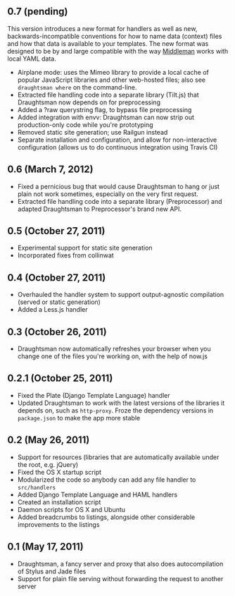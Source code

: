 ## 0.7 (pending)

This version introduces a new format for handlers as well as new, backwards-incompatible conventions for how to name data (context) files and how that data is available to your templates. The new format was designed to be by and large compatible with the way [Middleman](http://middlemanapp.com/guides/local-yaml-data) works with local YAML data.

* Airplane mode: uses the Mimeo library to provide a local cache of popular JavaScript libraries and other web-hosted files; also see `draughtsman where` on the command-line.
* Extracted file handling code into a separate library (Tilt.js) that Draughtsman now depends on for preprocessing
* Added a ?raw querystring flag, to bypass file preprocessing
* Added integration with envv: Draughtsman can now strip out production-only code while you're prototyping
* Removed static site generation; use Railgun instead
* Separate installation and configuration, and allow for non-interactive configuration (allows us to do continuous integration using Travis CI)

## 0.6 (March 7, 2012)

* Fixed a pernicious bug that would cause Draughtsman to hang or just plain not work sometimes, especially on the very first request.
* Extracted file handling code into a separate library (Preprocessor) and adapted Draughtsman to Preprocessor's brand new API.

## 0.5 (October 27, 2011)

* Experimental support for static site generation
* Incorporated fixes from collinwat

## 0.4 (October 27, 2011)

* Overhauled the handler system to support output-agnostic compilation (served or static generation)
* Added a Less.js handler

## 0.3 (October 26, 2011)

* Draughtsman now automatically refreshes your browser when you change one of the files you're working on, with the help of now.js

## 0.2.1 (October 25, 2011)

* Fixed the Plate (Django Template Language) handler
* Updated Draughtsman to work with the latest versions of the libraries it depends on, such as `http-proxy`. Froze the dependency versions in `package.json` to make the app more stable

## 0.2 (May 26, 2011)

* Support for resources (libraries that are automatically available under the root, e.g. jQuery)
* Fixed the OS X startup script
* Modularized the code so anybody can add any file handler to `src/handlers`
* Added Django Template Language and HAML handlers
* Created an installation script
* Daemon scripts for OS X and Ubuntu
* Added breadcrumbs to listings, alongside other considerable improvements to the listings

## 0.1 (May 17, 2011)

* Draughtsman, a fancy server and proxy that also does autocompilation of Stylus and Jade files
* Support for plain file serving without forwarding the request to another server
